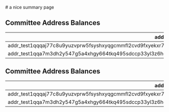 
# a nice summary page

## Committee Address Balances
| address | balance |
| --- | --- |
| addr_test1qqqaj77c8u9yuzvprw5fsyshxyqgcmmfl2cvd9fxyekxr7cgwa7epp080als4xcqu5lk7xfmh4tgh2nhd6vftp3pdfnqyv8mgg | 10010000000 |
| addr_test1qqa7m3dh2y547g5a4xhgy664tkq495sdccp33yl3z6hq6zjwg3uwfgn8j4hu2lrqs02nxjweml0cf39at5c7z265q96q9pu2jq | 10100000000 |

## Committee Address Balances

| address | balance |
| --- | --- |
| addr_test1qqqaj77c8u9yuzvprw5fsyshxyqgcmmfl2cvd9fxyekxr7cgwa7epp080als4xcqu5lk7xfmh4tgh2nhd6vftp3pdfnqyv8mgg | 10010000000 |
| addr_test1qqa7m3dh2y547g5a4xhgy664tkq495sdccp33yl3z6hq6zjwg3uwfgn8j4hu2lrqs02nxjweml0cf39at5c7z265q96q9pu2jq | 13100000000 |
